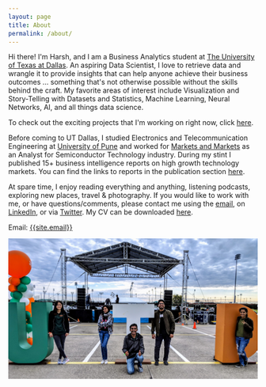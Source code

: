 ```yaml
---
layout: page
title: About
permalink: /about/
---
```

<p>
Hi there! I'm Harsh, and I am a Business Analytics student at <a href="https://www.utdallas.edu/" target="_blank">The University of Texas at Dallas</a>. 
An aspiring Data Scientist, I love to retrieve data and wrangle it to provide insights that can help anyone achieve their business outcomes ... 
something that's not otherwise possible without the skills behind the craft. My favorite areas of interest include Visualization and Story-Telling with Datasets and Statistics, Machine Learning, Neural Networks, AI, and all things data science.

To check out the exciting projects that I'm working on right now, click <a href="https://github.com/harshbg" target="_blank">here</a>.
</p>

<p>
Before coming to UT Dallas, I studied Electronics and Telecommunication Engineering at <a href="http://www.unipune.ac.in/" target="_blank">University of Pune</a> and worked 
for <a href="https://www.marketsandmarkets.com/" target="_blank">Markets and Markets</a> as an Analyst for Semiconductor Technology industry. 
During my stint I published 15+ business intelligence reports on high growth technology markets. 
You can find the links to reports in the publication section <a href="https://www.linkedin.com/in/harshbg/" target="_blank">here</a>.
</p>

<p>
At spare time, I enjoy reading everything and anything, listening podcasts, exploring new places, travel & photography. 
If you would like to work with me, or have questions/comments, please contact me using the <a href="hello@gupta-harsh.com" target="_blank">email</a>, 
on <a href="https://www.linkedin.com/in/harshbg/" target="_blank">LinkedIn</a>, or via <a href="https://twitter.com/harshbg" target="_blank">Twitter</a>. 
My CV can be downloaded <a href="https://drive.google.com/file/d/1RymCWMsz_pgQPE1LDzMs02Q9_BHKOzYw/view" target="_blank">here</a>.
</p>

Email: <a href="mailto:{{site.email}}?Subject=From Blog Site:">{{site.email}}</a>






![Harsh Gupta University of Texas at Dallas](./static/img/utd1.jpg)
